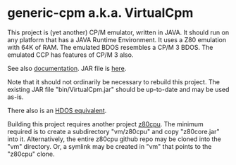 # generic-cpm a.k.a. VirtualCpm

This project is (yet another) CP/M emulator, written in JAVA.
It should run on any platform that has a JAVA Runtime Environment.
It uses a Z80 emulation with 64K of RAM.
The emulated BDOS resembles a CP/M 3 BDOS. The emulated CCP has features of CP/M 3 also.

See also [documentation](doc/VirtualCpm.pdf).
JAR file is [here](bin/VirtualCpm.jar).

Note that it should not ordinarily be necessary to rebuild
this project. The existing JAR file "bin/VirtualCpm.jar"
should be up-to-date and may be used as-is.

There also is an [HDOS equivalent](vhdos/README.md).

Building this project requires another project
[z80cpu](https://github.com/durgadas311/z80cpu).
The minimum required is to create a subdirectory
"vm/z80cpu" and copy "z80core.jar" into it.
Alternatively, the entire z80cpu github repo may be
cloned into the "vm" directory.
Or, a symlink may be created in "vm" that points to the
"z80cpu" clone.
